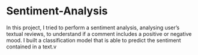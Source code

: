 # Sentiment-Analysis

In this project, I tried to perform a sentiment analysis, analysing user’s textual reviews, to understand if a comment includes a positive or negative mood. I built a classification model that is able to predict the sentiment contained in a text.v
